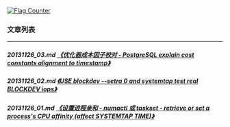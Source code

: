 <a rel="nofollow" href="http://info.flagcounter.com/h9V1"  ><img src="http://s03.flagcounter.com/count/h9V1/bg_FFFFFF/txt_000000/border_CCCCCC/columns_2/maxflags_12/viewers_0/labels_0/pageviews_0/flags_0/"  alt="Flag Counter"  border="0"  ></a>  
  
### 文章列表  
----  
##### 20131126_03.md   [《优化器成本因子校对 - PostgreSQL explain cost constants alignment to timestamp》](20131126_03.md)  
##### 20131126_02.md   [《USE blockdev --setra 0 and systemtap test real BLOCKDEV iops》](20131126_02.md)  
##### 20131126_01.md   [《设置进程亲和 - numactl 或 taskset - retrieve or set a process's CPU affinity (affect SYSTEMTAP TIME)》](20131126_01.md)  
